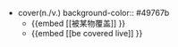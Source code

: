 - cover(n./v.)
  background-color:: #49767b
	- {{embed [[被某物覆盖]] }}
	- {{embed [[be covered live]] }}